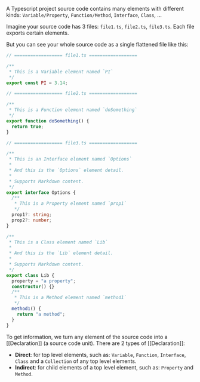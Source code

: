 A Typescript project source code contains many elements with different kinds: `Variable/Property`, `Function/Method`, `Interface`, `Class`, ...

Imagine your source code has 3 files: `file1.ts`, `file2.ts`, `file3.ts`. Each file exports certain elements.

But you can see your whole source code as a single flattened file like this:

```ts
// ================== file1.ts ==================

/**
 * This is a Variable element named `PI`
 */
export const PI = 3.14;

// ================== file2.ts ==================

/**
 * This is a Function element named `doSomething`
 */
export function doSomething() {
  return true;
}

// ================== file3.ts ==================

/**
 * This is an Interface element named `Options`
 *
 * And this is the `Options` element detail.
 *
 * Supports Markdown content.
 */
export interface Options {
  /**
   * This is a Property element named `prop1`
   */
  prop1?: string;
  prop2?: number;
}

/**
 * This is a Class element named `Lib`
 *
 * And this is the `Lib` element detail.
 *
 * Supports Markdown content.
 */
export class Lib {
  property = "a property";
  constructor() {}
  /**
   * This is a Method element named `method1`
   */
  method1() {
    return "a method";
  }
}
```

To get information, we turn any element of the source code into a [[Declaration]] (a source code unit). There are 2 types of [[Declaration]]:

- **Direct**: for top level elements, such as: `Variable`, `Function`, `Interface`, `Class` and a `Collection` of any top level elements.
- **Indirect**: for child elements of a top level element, such as: `Property` and `Method`.
